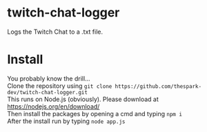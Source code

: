 # twitch-chat-logger
Logs the Twitch Chat to a .txt file.

# Install
You probably know the drill...
<br>
Clone the repository using `git clone https://github.com/thespark-dev/twitch-chat-logger.git`
<br>
This runs on Node.js (obviously). Please download at https://nodejs.org/en/download/ 
<br>
Then install the packages by opening a cmd and typing `npm i`
<br>
After the install run by typing `node app.js`

